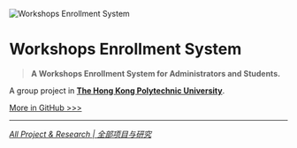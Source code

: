 ![Workshops Enrollment System](https://src.ultrafish.cn/storage/wes-project.png)
# Workshops Enrollment System

> **A Workshops Enrollment System for Administrators and Students.**

A group project in [**The Hong Kong Polytechnic University**](https://www.polyu.edu.hk/).

[More in GitHub >>>](https://github.com/zhangwengyu999/Workshops_Enrollment_System_Project.git)

---

[*All Project & Research  | 全部项目与研究*](https://ultrafish.cn/project/#/)